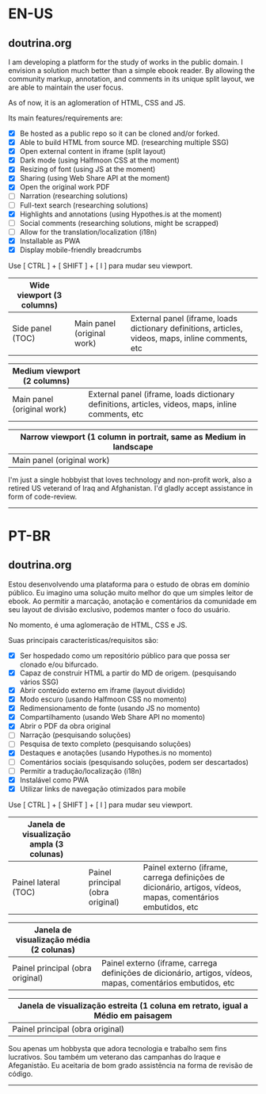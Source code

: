 # EN-US
## doutrina.org

I am developing a platform for the study of works in the public domain. I envision a solution much better than a simple ebook reader. By allowing the community markup, annotation, and comments in its unique split layout, we are able to maintain the user focus.

As of now, it is an aglomeration of HTML, CSS and JS.

Its main features/requirements are:

- [x] Be hosted as a public repo so it can be cloned and/or forked.
- [x] Able to build HTML from source MD. (researching multiple SSG)
- [x] Open external content in iframe (split layout)
- [x] Dark mode (using Halfmoon CSS at the moment)
- [x] Resizing of font (using JS at the moment)
- [x] Sharing (using Web Share API at the moment)
- [x] Open the original work PDF
- [ ] Narration (researching solutions)
- [ ] Full-text search (researching solutions)
- [x] Highlights and annotations (using Hypothes.is at the moment)
- [ ] Social comments (researching solutions, might be scrapped)
- [ ] Allow for the translation/localization (i18n)
- [x] Installable as PWA
- [x] Display mobile-friendly breadcrumbs 

<!-- A prototype sits at https://sergioshklr.github.io/doutrina.org/ and also at https://doutrina.org -->

Use [ CTRL ] + [ SHIFT ] + [ I ] para mudar seu viewport.

| Wide viewport (3 columns) | | |
| --- | --- | --- |
| Side panel (TOC) | Main panel (original work) | External panel (iframe, loads dictionary definitions, articles, videos, maps, inline comments, etc |

| Medium viewport (2 columns) | |
| --- | --- | 
| Main panel (original work) | External panel (iframe, loads dictionary definitions, articles, videos, maps, inline comments, etc |

| Narrow viewport (1 column in portrait, same as Medium in landscape| 
| --- | 
| Main panel (original work) |

I'm just a single hobbyist that loves technology and non-profit work, also a retired US veterand of Iraq and Afghanistan.  I'd gladly accept assistance in form of code-review.

---

# PT-BR
## doutrina.org

Estou desenvolvendo uma plataforma para o estudo de obras em domínio público. Eu imagino uma solução muito melhor do que um simples leitor de ebook. Ao permitir a marcação, anotação e comentários da comunidade em seu layout de divisão exclusivo, podemos manter o foco do usuário.

No momento, é uma aglomeração de HTML, CSS e JS.

Suas principais características/requisitos são:

- [x] Ser hospedado como um repositório público para que possa ser clonado e/ou bifurcado.
- [x] Capaz de construir HTML a partir do MD de origem. (pesquisando vários SSG)
- [x] Abrir conteúdo externo em iframe (layout dividido)
- [x] Modo escuro (usando Halfmoon CSS no momento)
- [x] Redimensionamento de fonte (usando JS no momento)
- [x] Compartilhamento (usando Web Share API no momento)
- [x] Abrir o PDF da obra original
- [ ] Narração (pesquisando soluções)
- [ ] Pesquisa de texto completo (pesquisando soluções)
- [x] Destaques e anotações (usando Hypothes.is no momento)
- [ ] Comentários sociais (pesquisando soluções, podem ser descartados)
- [ ] Permitir a tradução/localização (i18n)
- [x] Instalável como PWA
- [x] Utilizar links de navegação otimizados para mobile 

<!-- Um protótipo fica em https://sergioshklr.github.io/doutrina.org/ e também em https://doutrina.org -->

Use [ CTRL ] + [ SHIFT ] + [ I ] para mudar seu viewport.

| Janela de visualização ampla (3 colunas) | | |
| --- | --- | --- |
| Painel lateral (TOC) | Painel principal (obra original) | Painel externo (iframe, carrega definições de dicionário, artigos, vídeos, mapas, comentários embutidos, etc |

| Janela de visualização média (2 colunas) | |
| --- | --- |
| Painel principal (obra original) | Painel externo (iframe, carrega definições de dicionário, artigos, vídeos, mapas, comentários embutidos, etc |

| Janela de visualização estreita (1 coluna em retrato, igual a Médio em paisagem|
| --- |
| Painel principal (obra original) |

Sou apenas um hobbysta que adora tecnologia e trabalho sem fins lucrativos. Sou também um veterano das campanhas do Iraque e Afeganistão. Eu aceitaria de bom grado assistência na forma de revisão de código.

---

